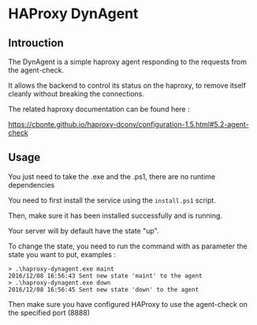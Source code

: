 # HAProxy DynAgent

## Introuction

The DynAgent is a simple haproxy agent responding to the requests from the agent-check.

It allows the backend to control its status on the haproxy, to remove itself cleanly without breaking the connections.

The related haproxy documentation can be found here : 

https://cbonte.github.io/haproxy-dconv/configuration-1.5.html#5.2-agent-check

## Usage

You just need to take the .exe and the .ps1, there are no runtime dependencies

You need to first install the service using the ```install.ps1``` script. 

Then, make sure it has been installed successfully and is running.

Your server will by default have the state "up".

To change the state, you need to run the command with as parameter the state you want to put, examples :

```
> .\haproxy-dynagent.exe maint
2016/12/08 16:56:43 Sent new state 'maint' to the agent
> .\haproxy-dynagent.exe down
2016/12/08 16:56:45 Sent new state 'down' to the agent
```

Then make sure you have configured HAProxy to use the agent-check on the specified port (8888)